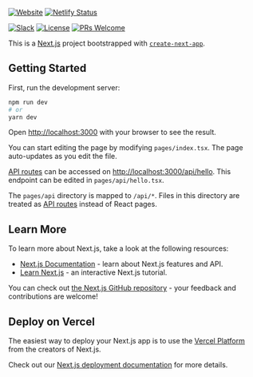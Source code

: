 [![Website](https://img.shields.io/website?url=https%3A%2F%2Forcahome.netlify.app)](https://orcahome.netlify.app/)
[![Netlify Status](https://api.netlify.com/api/v1/badges/a747055d-dd45-4de4-a666-57578ff6837b/deploy-status)](https://app.netlify.com/sites/orcahome/deploys)

[![Slack](https://img.shields.io/badge/slack-%23orcahome-blue.svg?logo=slack)](https://join.slack.com/t/orcasound/shared_invite/zt-bd1jk2q9-FjeWr3OzocDBwDgS0g1FdQ)
[![License](https://img.shields.io/github/license/orcasound/orcahome)](https://github.com/orcasound/orcahome/blob/master/LICENSE)
[![PRs Welcome](https://img.shields.io/badge/PRs-welcome-green.svg)](https://github.com/orcasound/orcahome/blob/master/CONTRIBUTING.md)

This is a [Next.js](https://nextjs.org/) project bootstrapped with [`create-next-app`](https://github.com/vercel/next.js/tree/canary/packages/create-next-app).

## Getting Started

First, run the development server:

```bash
npm run dev
# or
yarn dev
```

Open [http://localhost:3000](http://localhost:3000) with your browser to see the result.

You can start editing the page by modifying `pages/index.tsx`. The page auto-updates as you edit the file.

[API routes](https://nextjs.org/docs/api-routes/introduction) can be accessed on [http://localhost:3000/api/hello](http://localhost:3000/api/hello). This endpoint can be edited in `pages/api/hello.tsx`.

The `pages/api` directory is mapped to `/api/*`. Files in this directory are treated as [API routes](https://nextjs.org/docs/api-routes/introduction) instead of React pages.

## Learn More

To learn more about Next.js, take a look at the following resources:

- [Next.js Documentation](https://nextjs.org/docs) - learn about Next.js features and API.
- [Learn Next.js](https://nextjs.org/learn) - an interactive Next.js tutorial.

You can check out [the Next.js GitHub repository](https://github.com/vercel/next.js/) - your feedback and contributions are welcome!

## Deploy on Vercel

The easiest way to deploy your Next.js app is to use the [Vercel Platform](https://vercel.com/new?utm_medium=default-template&filter=next.js&utm_source=create-next-app&utm_campaign=create-next-app-readme) from the creators of Next.js.

Check out our [Next.js deployment documentation](https://nextjs.org/docs/deployment) for more details.
